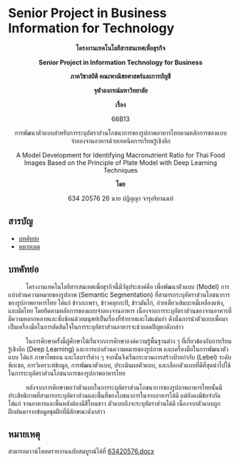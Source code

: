 # Senior Project in Business Information for Technology

<p align="center"><strong> โครงงานเทคโนโลยีสารสนเทศเพื่อธุรกิจ </strong></p>

<p align="center"><strong> Senior Project in Information Technology for Business </strong></p>

<p align="center"><strong> ภาควิชาสถิติ คณะพาณิชยศาสตร์และการบัญชี </strong></p>

<p align="center"><strong> จุฬาลงกรณ์มหาวิทยาลัย </strong></p>

<p align="center"><strong> เรื่อง </strong></p>

<p align="center"> 66B13 </p>

<p align="center"> การพัฒนาตัวแบบสำหรับการระบุอัตราส่วนโภชนาการของรูปภาพอาหารไทยตามหลักการของแบบจำลองจานอาหารด้วยเทคนิคการเรียนรู้เชิงลึก </p>

<p align="center"> A Model Development for Identifying Macronutrient Ratio for Thai Food Images Based on the Principle of  Plate Model with Deep Learning Techniques </p>

<p align="center"> <strong> โดย </strong></p>

<p align="center"> 634 20576 26 นาย ปฏิญญา จารุอริยานนท์ </p>

## สารบัญ

 - [บทคัทย่อ](#บทคัทย่อ)
 - [หมายเหตุ](#หมายเหตุ)
 
## บทคัทย่อ

&nbsp;&nbsp;&nbsp;&nbsp;&nbsp;&nbsp;&nbsp;&nbsp;&nbsp;&nbsp;โครงงานเทคโนโลยีสารสนเทศเพื่อธุรกิจนี้มีวัตุประสงค์คือ เพื่อพัฒนาตัวแบบ (Model) การแบ่งส่วนความหมายของรูปภาพ (Semantic Segmentation) ที่สามารถระบุอัตราส่วนโภชนาการของรูปภาพอาหารไทย ได้แก่ ข้าวกะเพรา, ข้าวคลุกกะปิ, ข้าวมันไก่, ก๋วยเตี๋ยวเส้นบะหมี่เหลืองแห้ง, และผัดไทย โดยยึดตามหลักการของแบบจำลองจานอาหาร เนื่องจากการระบุอัตราส่วนของจานอาหารที่มีความหลากหลายและซับซ้อนด้วยมนุษย์เป็นเรื่องที่ท้าทายและไม่แม่นยำ ดังนั้นการนำตัวแบบเพื่อมาเป็นเครื่องมือในการตัดสินใจในการระบุอัตราส่วนอาหารจะช่วยลดปัญหาดังกล่าว

&nbsp;&nbsp;&nbsp;&nbsp;&nbsp;&nbsp;&nbsp;&nbsp;&nbsp;&nbsp;ในการศึกษาครั้งนี้ผู้ศึกษาได้เริ่มจากการศึกษาองค์ความรู้พื้นฐานต่าง ๆ ที่เกี่ยวข้องกับการเรียนรู้เชิงลึก (Deep Learning) และการแบ่งส่วนความหมายของรูปภาพ และเครื่องมือในการพัฒนาตัวแบบ ได้แก่ ภาษาไพธอน และไลบรารีต่าง ๆ จากนั้นจึงเริ่มกระบวนการสร้างป้ายกำกับ (Lebel) ระดับพิกเซล, การวิเคราะห์ข้อมูล, การพัฒนาตัวแบบ, ประเมินผลตัวแบบ, และเลือกตัวแบบที่ดีที่สุดนำไปใช้ในการระบุอัตราส่วนโภชนาการของรูปภาพอาหารไทย

&nbsp;&nbsp;&nbsp;&nbsp;&nbsp;&nbsp;&nbsp;&nbsp;&nbsp;&nbsp;หลังจากการศึกษาพบว่าตัวแบบในการระบุอัตราส่วนโภชนาการของรูปภาพอาหารไทยนั้นมีประสิทธิภาพที่สามารถระบุอัตราส่วนและพื้นที่ของโภชนาการในจากอาหารได้ดี แต่ยังคงมีข้อจำกัด ได้แก่ จานอาหารและพื้นหลังต้องมีสีโทนขาว ตัวแบบถึงจะระบุอัตราส่วนได้ดี เนื่องจากตัวแบบถูกฝึกฝนมาจากข้อมูลชุดฝึกที่มีลักษณะดังกล่าว

## หมายเหตุ

สามารถดาวน์โหลดรายงานฉบับสมบูรณ์ได้ที่ [63420576.docx](Senior%20Project/Forms/63420576.docx)
